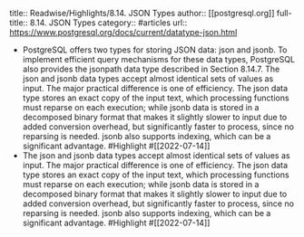 title:: Readwise/Highlights/8.14. JSON Types
author:: [[postgresql.org]]
full-title:: 8.14. JSON Types
category:: #articles
url:: https://www.postgresql.org/docs/current/datatype-json.html

- PostgreSQL offers two types for storing JSON data: json and jsonb. To implement efficient query mechanisms for these data types, PostgreSQL also provides the jsonpath data type described in Section 8.14.7.
  The json and jsonb data types accept almost identical sets of values as input. The major practical difference is one of efficiency. The json data type stores an exact copy of the input text, which processing functions must reparse on each execution; while jsonb data is stored in a decomposed binary format that makes it slightly slower to input due to added conversion overhead, but significantly faster to process, since no reparsing is needed. jsonb also supports indexing, which can be a significant advantage. #Highlight #[[2022-07-14]]
- The json and jsonb data types accept almost identical sets of values as input. The major practical difference is one of efficiency. The json data type stores an exact copy of the input text, which processing functions must reparse on each execution; while jsonb data is stored in a decomposed binary format that makes it slightly slower to input due to added conversion overhead, but significantly faster to process, since no reparsing is needed. jsonb also supports indexing, which can be a significant advantage. #Highlight #[[2022-07-14]]